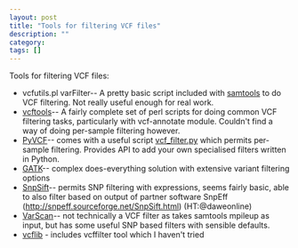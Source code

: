 ```yaml
---
layout: post
title: "Tools for filtering VCF files"
description: ""
category:  
tags: []
---
```



Tools for filtering VCF files:

*	vcfutils.pl varFilter-- A pretty basic script included with [samtools](http://samtools.sourceforge.net/) to do VCF filtering. Not really useful enough for real work.
* 	[vcftools](http://vcftools.sourceforge.net/)-- A fairly complete set of perl scripts for doing common VCF filtering tasks, particularly with vcf-annotate module. Couldn't find a way of doing per-sample filtering however.
*	[PyVCF](https://github.com/jamescasbon/PyVCF)-- comes with a useful script [vcf_filter.py](http://pyvcf.readthedocs.org/en/latest/FILTERS.html) which permits per-sample filtering. Provides API to add your own specialised filters written in Python.
*	[GATK](http://www.broadinstitute.org/gatk/gatkdocs/)-- complex does-everything solution with extensive variant filtering options
*	[SnpSift](http://snpeff.sourceforge.net/SnpSift.html)-- permits SNP filtering with expressions, seems fairly basic, able to also filter based on output of partner software SnpEff (http://snpeff.sourceforge.net/SnpSift.html) (HT:@daweonline)
*	[VarScan](http://varscan.sourceforge.net/)-- not technically a VCF filter as takes samtools mpileup as input, but has some useful SNP based filters with sensible defaults.
*	[vcflib](https://github.com/ekg/vcflib) - includes vcffilter tool which I haven't tried 

